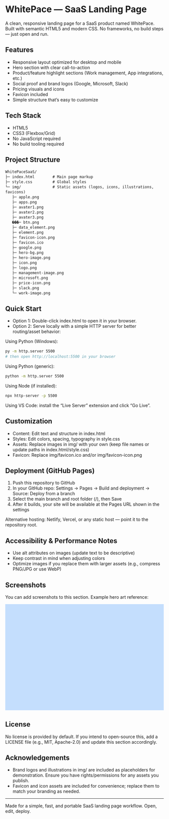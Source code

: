 # WhitePace — SaaS Landing Page

A clean, responsive landing page for a SaaS product named WhitePace. Built with semantic HTML5 and modern CSS. No frameworks, no build steps — just open and run.

## Features
- Responsive layout optimized for desktop and mobile
- Hero section with clear call-to-action
- Product/feature highlight sections (Work management, App integrations, etc.)
- Social proof and brand logos (Google, Microsoft, Slack)
- Pricing visuals and icons
- Favicon included
- Simple structure that’s easy to customize

## Tech Stack
- HTML5
- CSS3 (Flexbox/Grid)
- No JavaScript required
- No build tooling required

## Project Structure
```
WhitePaceSaaS/
├─ index.html        # Main page markup
├─ style.css         # Global styles
└─ img/              # Static assets (logos, icons, illustrations, favicons)
   ├─ apple.png
   ├─ apps.png
   ├─ avater1.png
   ├─ avater2.png
   ├─ avater3.png
   ���─ btn.png
   ├─ data_element.png
   ├─ element.png
   ├─ favicon-icon.png
   ├─ favicon.ico
   ├─ google.png
   ├─ hero-bg.png
   ├─ hero-image.png
   ├─ icon.png
   ├─ logo.png
   ├─ management-image.png
   ├─ microsoft.png
   ├─ price-icon.png
   ├─ slack.png
   └─ work-image.png
```

## Quick Start
- Option 1: Double-click index.html to open it in your browser.
- Option 2: Serve locally with a simple HTTP server for better routing/asset behavior:

Using Python (Windows):
```bash
py -m http.server 5500
# then open http://localhost:5500 in your browser
```
Using Python (generic):
```bash
python -m http.server 5500
```
Using Node (if installed):
```bash
npx http-server -p 5500
```
Using VS Code: install the “Live Server” extension and click “Go Live”.

## Customization
- Content: Edit text and structure in index.html
- Styles: Edit colors, spacing, typography in style.css
- Assets: Replace images in img/ with your own (keep file names or update paths in index.html/style.css)
- Favicon: Replace img/favicon.ico and/or img/favicon-icon.png

## Deployment (GitHub Pages)
1. Push this repository to GitHub
2. In your GitHub repo: Settings → Pages → Build and deployment → Source: Deploy from a branch
3. Select the main branch and root folder (/), then Save
4. After it builds, your site will be available at the Pages URL shown in the settings

Alternative hosting: Netlify, Vercel, or any static host — point it to the repository root.

## Accessibility & Performance Notes
- Use alt attributes on images (update text to be descriptive)
- Keep contrast in mind when adjusting colors
- Optimize images if you replace them with larger assets (e.g., compress PNG/JPG or use WebP)

## Screenshots
You can add screenshots to this section. Example hero art reference:

![Hero](img/hero-image.png)

## License
No license is provided by default. If you intend to open-source this, add a LICENSE file (e.g., MIT, Apache-2.0) and update this section accordingly.

## Acknowledgements
- Brand logos and illustrations in img/ are included as placeholders for demonstration. Ensure you have rights/permissions for any assets you publish.
- Favicon and icon assets are included for convenience; replace them to match your branding as needed.

---
Made for a simple, fast, and portable SaaS landing page workflow. Open, edit, deploy.
